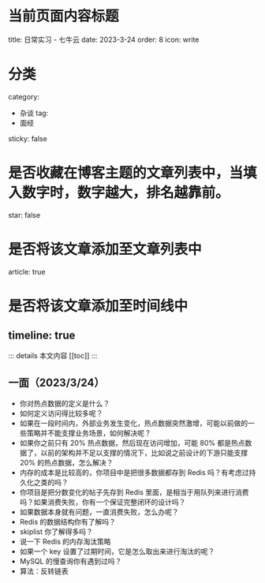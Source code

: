 # 当前页面内容标题
title: 日常实习 - 七牛云
date: 2023-3-24
order: 8
icon: write

# 分类
category:
 - 杂谈
tag:
 - 面经

sticky: false
# 是否收藏在博客主题的文章列表中，当填入数字时，数字越大，排名越靠前。
star: false
# 是否将该文章添加至文章列表中
article: true
# 是否将该文章添加至时间线中
timeline: true
---

::: details 本文内容
[[toc]]
:::

## 一面（2023/3/24）

- 你对热点数据的定义是什么？
- 如何定义访问得比较多呢？
- 如果在一段时间内，外部业务发生变化，热点数据突然激增，可能以前做的一些策略并不能支撑业务场景，如何解决呢？
- 如果你之前只有 20% 热点数据，然后现在访问增加，可能 80% 都是热点数据了，以前的架构并不足以支撑的情况下，比如说之前设计的下游只能支撑 20% 的热点数据，怎么解决？
- 内存的成本是比较高的，你项目中是把很多数据都存到 Redis 吗？有考虑过持久化之类的吗？
- 你项目是把分数变化的帖子先存到 Redis 里面，是相当于用队列来进行消费吗？如果消费失败，你有一个保证完整闭环的设计吗？
- 如果数据本身就有问题，一直消费失败，怎么办呢？
- Redis 的数据结构你有了解吗？
- skiplist 你了解得多吗？
- 说一下 Redis 的内存淘汰策略
- 如果一个 key 设置了过期时间，它是怎么取出来进行淘汰的呢？
- MySQL 的慢查询你有遇到过吗？
- 算法：反转链表